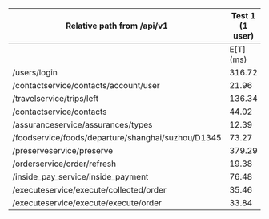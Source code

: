 | Relative path from /api/v1               | **Test 1 (1 user)** |         |         | **Test 6 (10 users)** |         |         | **Test 8 (20 users)** |         |         |
|------------------------------------------|----------------------|---------|---------|------------------------|---------|---------|------------------------|---------|---------|
|                                          | E[T] (ms)            | T_max (ms) | N(F)  | E[T] (ms)              | T_max (ms) | N(F)  | E[T] (ms)              | T_max (ms) | N(F)  |
| /users/login                             | 316.72               | 350.60     | 0     | 6033.11                | 8473.41     | 0     | 7049.21                | 13649.01   | 0     |
| /contactservice/contacts/account/user    | 21.96                | 1891.33    | 0     | 20.96                  | 916.78      | 0     | 11.54                  | 223.36     | 0     |
| /travelservice/trips/left                | 136.34               | 1247.44    | 0     | 3598.59                | 13292.13    | 0     | 13458.61               | 31598.91   | 0     |
| /contactservice/contacts                 | 44.02                | 44.02      | 0     | 18.89                  | 23.29       | 0     | 20.21                  | 30.72      | 0     |
| /assuranceservice/assurances/types       | 12.39                | 27.16      | 0     | 11.06                  | 799.71      | 0     | 8.95                   | 117.49     | 0     |
| /foodservice/foods/departure/shanghai/suzhou/D1345 | 73.27 | 1548.45 | 0     | 45.69                  | 888.92      | 0     | 3889.19                | 12591.34   | 0     |
| /preserveservice/preserve               | 379.29               | 2429.46    | 0     | 14030.07               | 20552.11    | 0     | 31597.57               | 59167.20   | 0     |
| /orderservice/order/refresh              | 19.38                | 394.38     | 0     | 347.66                 | 3980.23     | 0     | 455.91                 | 3805.27    | 0     |
| /inside_pay_service/inside_payment       | 76.48                | 381.80     | 0     | 914.30                 | 4702.90     | 0     | 1106.10                | 4704.31    | 0     |
| /executeservice/execute/collected/order  | 35.46                | 401.80     | 0     | 803.62                 | 4316.40     | 0     | 1081.46                | 4495.23    | 0     |
| /executeservice/execute/execute/order    | 33.84                | 302.43     | 0     | 843.22                 | 4402.40     | 0     | 984.53                 | 4597.28    | 0     |